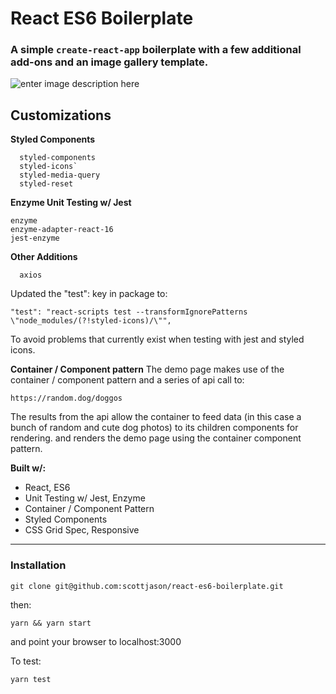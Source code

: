 


# React ES6 Boilerplate
### A simple `create-react-app` boilerplate with a few additional add-ons and an image gallery template.

![enter image description here](https://s3-us-west-1.amazonaws.com/sj-portfolio/readme-img-boilerplate.jpg)

## Customizations
**Styled Components**
```
  styled-components
  styled-icons`
  styled-media-query
  styled-reset
```
**Enzyme Unit Testing w/ Jest**
  ```
enzyme
enzyme-adapter-react-16
jest-enzyme
   ```

**Other Additions**
```
  axios
```
Updated the  "test":  key in package to:
```
"test": "react-scripts test --transformIgnorePatterns \"node_modules/(?!styled-icons)/\"",
```
To avoid problems that currently exist when testing with jest and styled icons.


**Container / Component pattern**
The demo page makes use of the container / component pattern and a series of api call to:

 `https://random.dog/doggos` 


 The results from the api allow the container to feed data (in this case a bunch of random and cute dog photos) to its children components for rendering. and renders the demo page using the container component pattern.


**Built w/:**

- React, ES6
- Unit Testing w/ Jest, Enzyme
- Container / Component Pattern
- Styled Components
- CSS Grid Spec, Responsive
---

### Installation

```
git clone git@github.com:scottjason/react-es6-boilerplate.git
```
then:

```
yarn && yarn start
```

and point your browser to localhost:3000

To test:
```
yarn test 
```


